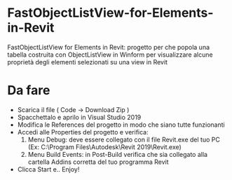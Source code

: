 # FastObjectListView-for-Elements-in-Revit
FastObjectListView for Elements in Revit:
progetto per che popola una tabella costruita con ObjectListView in Winform per visualizzare alcune proprietà degli elementi selezionati su una view in Revit

# Da fare
- Scarica il file ( Code -> Download Zip )
- Spacchettalo e aprilo in Visual Studio 2019
- Modifica le References del progetto in modo che siano tutte funzionanti
- Accedi alle Properties del progetto e verifica:
    1. Menu Debug: deve essere collegato con il file Revit.exe del tuo PC (Ex: C:\Program Files\Autodesk\Revit 2019\Revit.exe)
    2. Menu Build Events: in Post-Build verifica che sia collegato alla cartella Addins corretta del tuo programma Revit
- Clicca Start e.. Enjoy!

